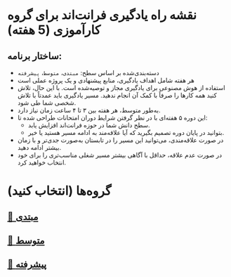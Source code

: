 # نقشه راه یادگیری فرانت‌اند برای گروه کارآموزی (5 هفته)

## ساختار برنامه:

- دسته‌بندی‌شده بر اساس سطح: `مبتدی`، `متوسط`، `پیشرفته`
- هر هفته شامل اهداف یادگیری، منابع پیشنهادی و یک پروژه عملی است
- استفاده از هوش مصنوعی برای یادگیری مجاز و توصیه‌شده است. با این حال، تلاش کنید همه کارها را صرفاً با کمک آن انجام ندهید. مسیر یادگیری باید عمدتاً با تلاش شخصی شما طی شود.
- به‌طور متوسط، هر هفته بین ۳ تا ۴ ساعت زمان نیاز دارد.
- این دوره ۵ هفته‌ای با در نظر گرفتن شرایط دوران امتحانات طراحی شده تا:
  - سطح دانش شما در حوزه فرانت‌اند افزایش یابد.
  - بتوانید در پایان دوره تصمیم بگیرید که آیا علاقه‌مند به ادامه مسیر هستید یا خیر.
- در صورت علاقه‌مندی، می‌توانید این مسیر را در تابستان به‌صورت جدی‌تر و با زمان بیشتر ادامه دهید.
- در صورت عدم علاقه، حداقل با آگاهی بیشتر مسیر شغلی مناسب‌تری را برای خود انتخاب خواهید کرد.

# گروه‌ها (انتخاب کنید)

## [🔰 مبتدی](./levels/beginners/intro.md)

## [🚀 متوسط](./levels/intermediate/intro.md)

## [🧠 پیشرفته](./levels/advanced/intro.md)
